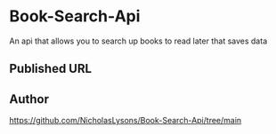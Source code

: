 # Book-Search-Api
An api that allows you to search up books to read later that saves data

## Published URL


## Author

https://github.com/NicholasLysons/Book-Search-Api/tree/main
